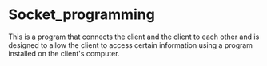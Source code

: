 # Socket_programming
This is a program that connects the client and the client to each other and is designed to allow the client to access certain information using a program installed on the client's computer.
